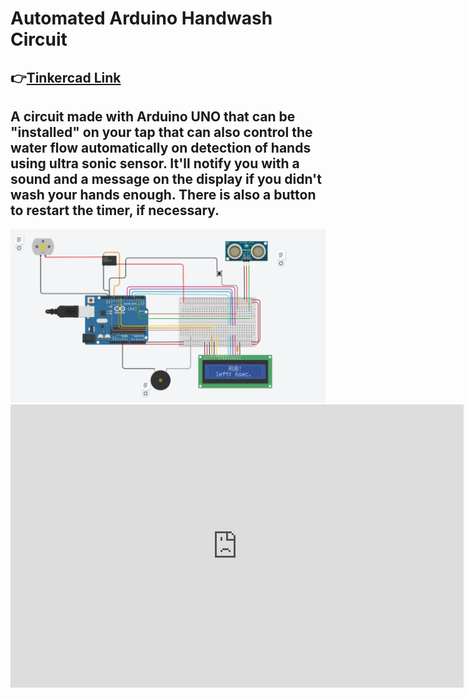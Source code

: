 # Automated Arduino Handwash Circuit
## 👉[Tinkercad Link](https://www.tinkercad.com/things/l8VYBr4YLlm)
## A circuit made with Arduino UNO  that can be "installed" on your tap that can also control the water flow automatically on detection of hands using ultra sonic sensor. It'll notify you with a sound and a message on the display if you didn't wash your hands enough. There is also a button to restart the timer, if necessary. 

<img src="handwash.png">

<iframe width="725" height="453" src="https://www.tinkercad.com/embed/l8VYBr4YLlm?editbtn=1" frameborder="0" marginwidth="0" marginheight="0" scrolling="no"></iframe>
